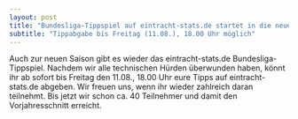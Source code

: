 ```yaml
---
layout: post
title: "Bundesliga-Tippspiel auf eintracht-stats.de startet in die neue Saison"
subtitle: "Tippabgabe bis Freitag (11.08.), 18.00 Uhr möglich"
---
```


Auch zur neuen Saison gibt es wieder das eintracht-stats.de Bundesliga-Tippspiel. Nachdem wir alle technischen Hürden überwunden haben, könnt ihr ab sofort bis Freitag den 11.08., 18.00 Uhr eure Tipps auf eintracht-stats.de abgeben. Wir freuen uns, wenn ihr wieder zahlreich daran teilnehmt. Bis jetzt wir schon ca. 40 Teilnehmer und damit den Vorjahresschnitt erreicht.


